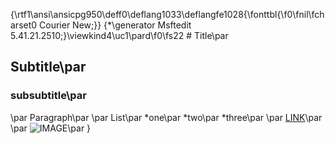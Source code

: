 {\rtf1\ansi\ansicpg950\deff0\deflang1033\deflangfe1028{\fonttbl{\f0\fnil\fcharset0 Courier New;}}
{\*\generator Msftedit 5.41.21.2510;}\viewkind4\uc1\pard\f0\fs22 # Title\par
## Subtitle\par
### subsubtitle\par
\par
Paragraph\par
\par
List\par
*one\par
*two\par
*three\par
\par
[LINK](https//:www.umn.edu)\par
\par
![IMAGE](image/classroom.jpg)\par
}
 